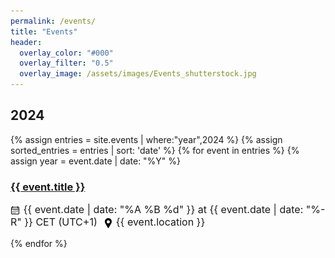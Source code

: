 ```yaml
---
permalink: /events/
title: "Events"
header:
  overlay_color: "#000"
  overlay_filter: "0.5"
  overlay_image: /assets/images/Events_shutterstock.jpg
---
```

<div>
  <h2>2024</h2>
</div>
{% assign entries = site.events | where:"year",2024 %}
{% assign sorted_entries = entries | sort: 'date' %}
{% for event in entries %}
  {% assign year = event.date | date: "%Y" %}
  <h3>
    <a href="/horizon-europe-2023-ire{{ event.url }}">{{ event.title }}</a>
  </h3>
  <div>
      <p style="font-size: 16px;">
        <img src="../assets/images/time.png" alt="Time Icon" style="width: 16px; height: 16px; vertical-align: middle;">
        {{ event.date | date: "%A %B %d" }} at {{ event.date | date: "%-R" }} CET (UTC+1)  
        <span style="margin-right: 5px;"></span>
        <img src="../assets/images/location.png" alt="Location Icon" style="width: 16px; height: 16px; vertical-align: middle;">
        {{ event.location }}
      </p>
  </div>
{% endfor %}
